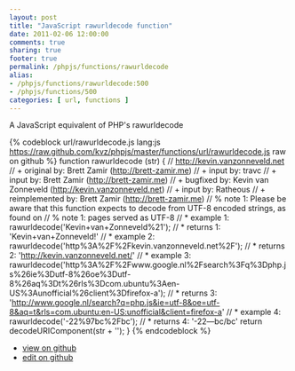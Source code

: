 ```yaml
---
layout: post
title: "JavaScript rawurldecode function"
date: 2011-02-06 12:00:00
comments: true
sharing: true
footer: true
permalink: /phpjs/functions/rawurldecode
alias:
- /phpjs/functions/rawurldecode:500
- /phpjs/functions/500
categories: [ url, functions ]
---
```

A JavaScript equivalent of PHP's rawurldecode
<!-- more -->
{% codeblock url/rawurldecode.js lang:js https://raw.github.com/kvz/phpjs/master/functions/url/rawurldecode.js raw on github %}
function rawurldecode (str) {
    // http://kevin.vanzonneveld.net
    // +   original by: Brett Zamir (http://brett-zamir.me)
    // +      input by: travc
    // +      input by: Brett Zamir (http://brett-zamir.me)
    // +   bugfixed by: Kevin van Zonneveld (http://kevin.vanzonneveld.net)
    // +      input by: Ratheous
    // +      reimplemented by: Brett Zamir (http://brett-zamir.me)
    // %        note 1: Please be aware that this function expects to decode from UTF-8 encoded strings, as found on
    // %        note 1: pages served as UTF-8
    // *     example 1: rawurldecode('Kevin+van+Zonneveld%21');
    // *     returns 1: 'Kevin+van+Zonneveld!'
    // *     example 2: rawurldecode('http%3A%2F%2Fkevin.vanzonneveld.net%2F');
    // *     returns 2: 'http://kevin.vanzonneveld.net/'
    // *     example 3: rawurldecode('http%3A%2F%2Fwww.google.nl%2Fsearch%3Fq%3Dphp.js%26ie%3Dutf-8%26oe%3Dutf-8%26aq%3Dt%26rls%3Dcom.ubuntu%3Aen-US%3Aunofficial%26client%3Dfirefox-a');
    // *     returns 3: 'http://www.google.nl/search?q=php.js&ie=utf-8&oe=utf-8&aq=t&rls=com.ubuntu:en-US:unofficial&client=firefox-a'
    // *     example 4: rawurldecode('-22%97bc%2Fbc');
    // *     returns 4: '-22—bc/bc'
    return decodeURIComponent(str + '');
}
{% endcodeblock %}
<ul>
 <li><a href="https://github.com/kvz/phpjs/blob/master/functions/url/rawurldecode.js">view on github</a></li>
 <li><a href="https://github.com/kvz/phpjs/edit/master/functions/url/rawurldecode.js">edit on github</a></li>
</ul>
